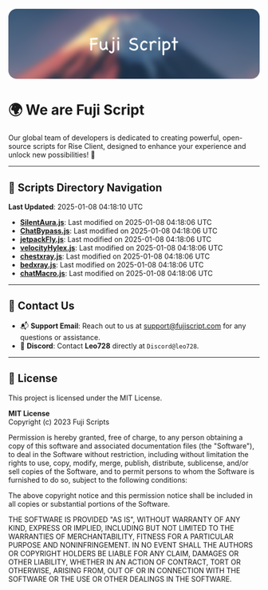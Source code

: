 ![Banner](.github/b.webp)

# 🌍 **We are Fuji Script**

Our global team of developers is dedicated to creating powerful, open-source scripts for Rise Client, designed to enhance your experience and unlock new possibilities! 🌟

---
<!-- SCRIPTS_NAVIGATION_START -->
## 📂 **Scripts Directory Navigation**

**Last Updated**: 2025-01-08 04:18:10 UTC

- **[SilentAura.js](scripts/SilentAura.js)**: Last modified on 2025-01-08 04:18:06 UTC
- **[ChatBypass.js](scripts/ChatBypass.js)**: Last modified on 2025-01-08 04:18:06 UTC
- **[jetpackFly.js](scripts/jetpackFly.js)**: Last modified on 2025-01-08 04:18:06 UTC
- **[velocityHylex.js](scripts/velocityHylex.js)**: Last modified on 2025-01-08 04:18:06 UTC
- **[chestxray.js](scripts/chestxray.js)**: Last modified on 2025-01-08 04:18:06 UTC
- **[bedxray.js](scripts/bedxray.js)**: Last modified on 2025-01-08 04:18:06 UTC
- **[chatMacro.js](scripts/chatMacro.js)**: Last modified on 2025-01-08 04:18:06 UTC

<!-- SCRIPTS_NAVIGATION_END -->

---

## 💬 **Contact Us**  
- 📬 **Support Email**: Reach out to us at [support@fujiscript.com](mailto:support@fujiscript.com) for any questions or assistance.  
- 💬 **Discord**: Contact **Leo728** directly at `Discord@leo728`.

---

## 📜 **License**

This project is licensed under the MIT License.  

**MIT License**  
Copyright (c) 2023 Fuji Scripts  

Permission is hereby granted, free of charge, to any person obtaining a copy of this software and associated documentation files (the "Software"), to deal in the Software without restriction, including without limitation the rights to use, copy, modify, merge, publish, distribute, sublicense, and/or sell copies of the Software, and to permit persons to whom the Software is furnished to do so, subject to the following conditions:  

The above copyright notice and this permission notice shall be included in all copies or substantial portions of the Software.  

THE SOFTWARE IS PROVIDED "AS IS", WITHOUT WARRANTY OF ANY KIND, EXPRESS OR IMPLIED, INCLUDING BUT NOT LIMITED TO THE WARRANTIES OF MERCHANTABILITY, FITNESS FOR A PARTICULAR PURPOSE AND NONINFRINGEMENT. IN NO EVENT SHALL THE AUTHORS OR COPYRIGHT HOLDERS BE LIABLE FOR ANY CLAIM, DAMAGES OR OTHER LIABILITY, WHETHER IN AN ACTION OF CONTRACT, TORT OR OTHERWISE, ARISING FROM, OUT OF OR IN CONNECTION WITH THE SOFTWARE OR THE USE OR OTHER DEALINGS IN THE SOFTWARE.  
